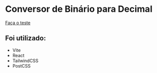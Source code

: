 # Conversor de Binário para Decimal

[Faça o teste](reactbin2decbymatheusmota.netlify.app)

## Foi utilizado:

- Vite
- React
- TailwindCSS
- PostCSS
